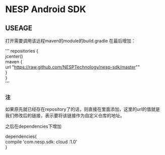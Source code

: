 # NESP Android SDK


## USEAGE

打开需要调用该远程maven的module的build.gradle
在最后增加： 

'''
repositories {	   
    jcenter()	   
    maven {	   
        url "https://raw.github.com/NESPTechnology/nesp-sdk/master""     
    }	   
}	   
'''

### 注
如果原先就已经存在repository了的话，则直接在里面添加，这里的url的值就是我们修改后的链接，表示要将该链接作为自定义仓库的地址。	

之后在dependencies下增加 	

dependencies{	   
    compile 'com.nesp.sdk: cloud :1.0'	   
}	   
